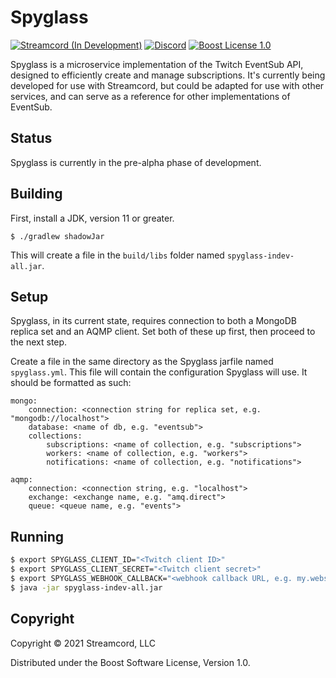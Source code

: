 # Spyglass

[![Streamcord (In Development)][streamcord-badge]](https://streamcord.io/twitch/)
[![Discord][discord-guild-badge]](https://discord.com/invite/UNYzJqV)
[![Boost License 1.0][github-license-badge]](https://www.boost.org/users/license.html)

Spyglass is a microservice implementation of the Twitch EventSub API, designed to efficiently create and manage
subscriptions. It's currently being developed for use with Streamcord, but could be adapted for use with other services,
and can serve as a reference for other implementations of EventSub.

## Status

Spyglass is currently in the pre-alpha phase of development.

## Building

First, install a JDK, version 11 or greater.

```
$ ./gradlew shadowJar
```

This will create a file in the `build/libs` folder named `spyglass-indev-all.jar`.

## Setup

Spyglass, in its current state, requires connection to both a MongoDB replica set and an AQMP client. Set both of these
up first, then proceed to the next step.

Create a file in the same directory as the Spyglass jarfile named `spyglass.yml`. This file will contain the
configuration Spyglass will use. It should be formatted as such:

```
mongo:
    connection: <connection string for replica set, e.g. "mongodb://localhost">
    database: <name of db, e.g. "eventsub">
    collections:
        subscriptions: <name of collection, e.g. "subscriptions">
        workers: <name of collection, e.g. "workers">
        notifications: <name of collection, e.g. "notifications">

aqmp:
    connection: <connection string, e.g. "localhost">
    exchange: <exchange name, e.g. "amq.direct">
    queue: <queue name, e.g. "events">
```

## Running

```bash
$ export SPYGLASS_CLIENT_ID="<Twitch client ID>"
$ export SPYGLASS_CLIENT_SECRET="<Twitch client secret>"
$ export SPYGLASS_WEBHOOK_CALLBACK="<webhook callback URL, e.g. my.website/webhooks/callback" 
$ java -jar spyglass-indev-all.jar
```

## Copyright

Copyright © 2021 Streamcord, LLC

Distributed under the Boost Software License, Version 1.0.

[streamcord-badge]: https://img.shields.io/badge/Streamcord-In_Development-9146ff

[discord-guild-badge]: https://discordapp.com/api/guilds/294215057129340938/widget.png?style=shield "Discord Server"

[github-license-badge]: https://img.shields.io/github/license/streamcord/spyglass?color=lightgrey
